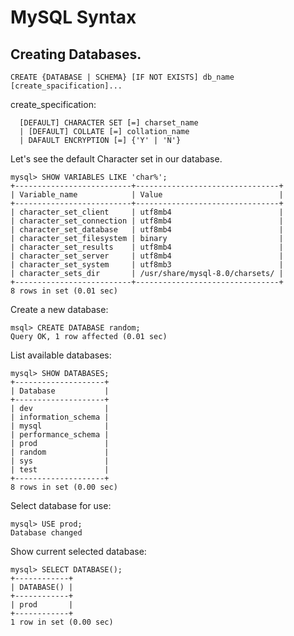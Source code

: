 # MySQL Syntax

## Creating Databases.
```mysql
CREATE {DATABASE | SCHEMA} [IF NOT EXISTS] db_name [create_spacification]...
```
create_specification:
```mysql
  [DEFAULT] CHARACTER SET [=] charset_name
  | [DEFAULT] COLLATE [=] collation_name
  | DAFAULT ENCRYPTION [=] {'Y' | 'N'}
```
Let's  see the default Character set in our database.
```
mysql> SHOW VARIABLES LIKE 'char%';
+--------------------------+--------------------------------+
| Variable_name            | Value                          |
+--------------------------+--------------------------------+
| character_set_client     | utf8mb4                        |
| character_set_connection | utf8mb4                        |
| character_set_database   | utf8mb4                        |
| character_set_filesystem | binary                         |
| character_set_results    | utf8mb4                        |
| character_set_server     | utf8mb4                        |
| character_set_system     | utf8mb3                        |
| character_sets_dir       | /usr/share/mysql-8.0/charsets/ |
+--------------------------+--------------------------------+
8 rows in set (0.01 sec)
```
Create a new database:
```
msql> CREATE DATABASE random;
Query OK, 1 row affected (0.01 sec)
```
List available databases:
```
mysql> SHOW DATABASES;
+--------------------+
| Database           |
+--------------------+
| dev                |
| information_schema |
| mysql              |
| performance_schema |
| prod               |
| random             |
| sys                |
| test               |
+--------------------+
8 rows in set (0.00 sec)
```
Select database for use:
```
mysql> USE prod;
Database changed
```
Show current selected database:
```
mysql> SELECT DATABASE();
+------------+
| DATABASE() |
+------------+
| prod       |
+------------+
1 row in set (0.00 sec)
```
